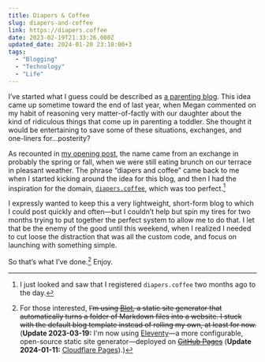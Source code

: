 ```yaml
---
title: Diapers & Coffee
slug: diapers-and-coffee
link: https://diapers.coffee
date: 2023-02-19T21:33:26.000Z
updated_date: 2024-01-20 23:10:00+3
tags:
  - "Blogging"
  - "Technology"
  - "Life"
---
```


I’ve started what I guess could be described as [a parenting blog](https://diapers.coffee). This idea came up sometime toward the end of last year, when Megan commented on my habit of reasoning very matter-of-factly with our daughter about the kind of ridiculous things that come up in parenting a toddler. She thought it would be entertaining to save some of these situations, exchanges, and one-liners for…posterity?

As recounted in [my opening post](https://diapers.coffee/2023/02/19/diapers-and-coffee), the name came from an exchange in probably the spring or fall, when we were still eating brunch on our terrace in pleasant weather. The phrase “diapers and coffee” came back to me when I started kicking around the idea for this blog, and then I had the inspiration for the domain, [`diapers.coffee`](https://diapers.coffee), which was too perfect.[^domain]

I expressly wanted to keep this a very lightweight, short-form blog to which I could post quickly and often—but I couldn’t help but spin my tires for two months trying to put together the perfect system to allow me to do that. I let that be the enemy of the good until this weekend, when I realized I needed to cut loose the distraction that was all the custom code, and focus on launching with something simple.

So that’s what I’ve done.[^stack] Enjoy.

[^domain]: I just looked and saw that I registered `diapers.coffee` two months ago to the day.

[^stack]: For those interested, ~~I’m using [Blot](https://blot.im/), a static site generator that automatically turns a folder of Markdown files into a website. I stuck with the default blog template instead of rolling my own, at least for now.~~ (**Update 2023-03-19:** I'm now using [Eleventy](https://www.11ty.dev/)—a more configurable, open-source static site generator—deployed on ~~[GitHub Pages](https://pages.github.com/)~~ (**Update 2024-01-11:** [Cloudflare Pages](https://pages.cloudflare.com/)).)
